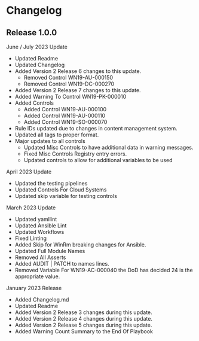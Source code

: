 # Changelog

## Release 1.0.0

June / July 2023 Update
  - Updated Readme
  - Updated Changelog
  - Added Version 2 Release 6 changes to this update.
    - Removed Control WN19-AU-000150
    - Removed Control WN19-DC-000270
  - Added Version 2 Release 7 changes to this update.
  - Added Warning To Control WN19-PK-000010
  - Added Controls 
    - Added Control WN19-AU-000100
    - Added Control WN19-AU-000110
    - Added Control WN19-SO-000070
  - Rule IDs updated due to changes in content management system.
  - Updated all tags to proper format.
  - Major updates to all controls
    - Updated Misc Controls to have additional data in warning messages.
    - Fixed Misc Controls Registry entry errors.
    - Updated controls to allow for additional variables to be used

April 2023 Update
  - Updated the testing pipelines
  - Updated Controls For Cloud Systems
  - Updated skip variable for testing controls 

March 2023 Update
  - Updated yamllint
  - Updated Ansible Lint
  - Updated Workflows
  - Fixed Linting
  - Added Skip for WinRm breaking changes for Ansible.
  - Updated Full Module Names
  - Removed All Asserts
  - Added AUDIT | PATCH to names lines. 
  - Removed Variable For WN19-AC-000040 the DoD has decided 24 is the appropriate value. 

January 2023 Release
  - Added Changelog.md
  - Updated Readme
  - Added Version 2 Release 3 changes during this update.
  - Added Version 2 Release 4 changes during this update.
  - Added Version 2 Release 5 changes during this update.
  - Added Warning Count Summary to the End Of Playbook
